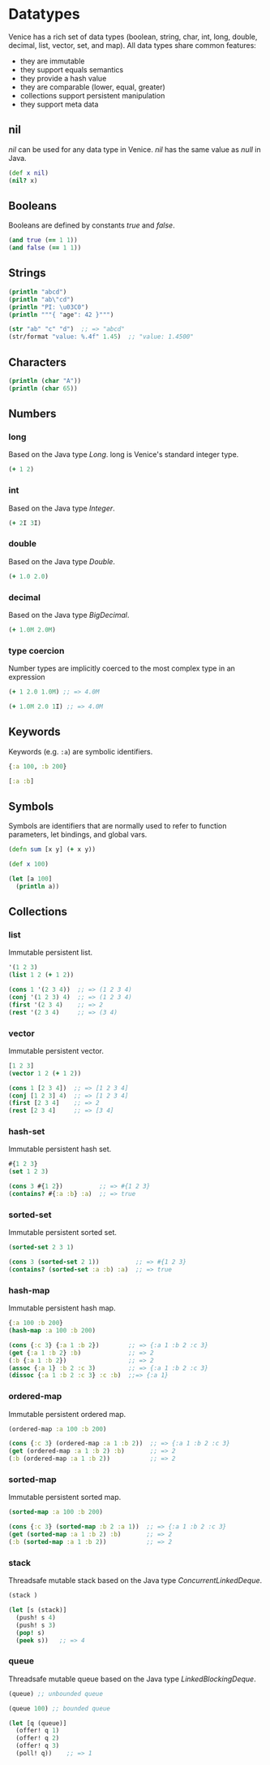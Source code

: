 # Datatypes

Venice has a rich set of data types (boolean, string, char, int, long, 
double, decimal, list, vector, set, and map). All data types share 
common features:

- they are immutable
- they support equals semantics
- they provide a hash value
- they are comparable (lower, equal, greater)
- collections support persistent manipulation
- they support meta data


## nil

_nil_ can be used for any data type in Venice. _nil_ has the same value 
as _null_ in Java.

```clojure
(def x nil)
(nil? x)
```


## Booleans

Booleans are defined by constants _true_ and _false_.

```clojure
(and true (== 1 1))
(and false (== 1 1))
```


## Strings

```clojure
(println "abcd")
(println "ab\"cd")
(println "PI: \u03C0")
(println """{ "age": 42 }""")

(str "ab" "c" "d")  ;; => "abcd"
(str/format "value: %.4f" 1.45)  ;; "value: 1.4500"
```


## Characters

```clojure
(println (char "A"))
(println (char 65))
```


## Numbers

### long

Based on the Java type _Long_. long is Venice's standard integer type.

```clojure
(+ 1 2)
```

### int

Based on the Java type _Integer_.

```clojure
(+ 2I 3I)
```

### double

Based on the Java type _Double_.

```clojure
(+ 1.0 2.0)
```

### decimal

Based on the Java type _BigDecimal_.

```clojure
(+ 1.0M 2.0M)
```

### type coercion

Number types are implicitly coerced to the most complex type in an expression

```clojure
(+ 1 2.0 1.0M) ;; => 4.0M

(+ 1.0M 2.0 1I) ;; => 4.0M
```


## Keywords

Keywords (e.g. `:a`) are symbolic identifiers.

```clojure
{:a 100, :b 200}

[:a :b]
```

## Symbols

Symbols are identifiers that are normally used to refer to function parameters, 
let bindings, and global vars.

```clojure
(defn sum [x y] (+ x y))

(def x 100)

(let [a 100]
  (println a))
```


## Collections

### list

Immutable persistent list.

```clojure
'(1 2 3)
(list 1 2 (+ 1 2))

(cons 1 '(2 3 4))  ;; => (1 2 3 4)
(conj '(1 2 3) 4)  ;; => (1 2 3 4)
(first '(2 3 4)    ;; => 2
(rest '(2 3 4)     ;; => (3 4)
```

### vector

Immutable persistent vector.

```clojure
[1 2 3]
(vector 1 2 (+ 1 2))

(cons 1 [2 3 4])  ;; => [1 2 3 4]
(conj [1 2 3] 4)  ;; => [1 2 3 4]
(first [2 3 4]    ;; => 2
(rest [2 3 4]     ;; => [3 4]
```

### hash-set

Immutable persistent hash set.

```clojure
#{1 2 3}
(set 1 2 3)

(cons 3 #{1 2})          ;; => #{1 2 3}
(contains? #{:a :b} :a)  ;; => true
```

### sorted-set

Immutable persistent sorted set.

```clojure
(sorted-set 2 3 1)

(cons 3 (sorted-set 2 1))          ;; => #{1 2 3}
(contains? (sorted-set :a :b) :a)  ;; => true
```

### hash-map

Immutable persistent hash map.

```clojure
{:a 100 :b 200}
(hash-map :a 100 :b 200)

(cons {:c 3} {:a 1 :b 2})        ;; => {:a 1 :b 2 :c 3}
(get {:a 1 :b 2} :b)             ;; => 2
(:b {:a 1 :b 2})                 ;; => 2
(assoc {:a 1} :b 2 :c 3)         ;; => {:a 1 :b 2 :c 3}
(dissoc {:a 1 :b 2 :c 3} :c :b)  ;;=> {:a 1}
```

### ordered-map

Immutable persistent ordered map.

```clojure
(ordered-map :a 100 :b 200)

(cons {:c 3} (ordered-map :a 1 :b 2))  ;; => {:a 1 :b 2 :c 3}
(get (ordered-map :a 1 :b 2) :b)       ;; => 2
(:b (ordered-map :a 1 :b 2))           ;; => 2
```

### sorted-map

Immutable persistent sorted map.

```clojure
(sorted-map :a 100 :b 200)

(cons {:c 3} (sorted-map :b 2 :a 1))  ;; => {:a 1 :b 2 :c 3}
(get (sorted-map :a 1 :b 2) :b)       ;; => 2
(:b (sorted-map :a 1 :b 2))           ;; => 2
```

### stack

Threadsafe mutable stack based on the Java type _ConcurrentLinkedDeque_.

```clojure
(stack )

(let [s (stack)]
  (push! s 4)
  (push! s 3)
  (pop! s)
  (peek s))   ;; => 4
```


### queue

Threadsafe mutable queue based on the Java type _LinkedBlockingDeque_.

```clojure
(queue) ;; unbounded queue

(queue 100) ;; bounded queue

(let [q (queue)]
  (offer! q 1)
  (offer! q 2)
  (offer! q 3)
  (poll! q))    ;; => 1
```
